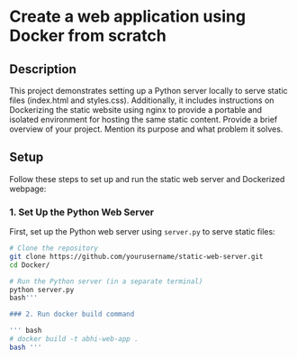 # Create a web application using Docker from scratch

## Description
This project demonstrates setting up a Python server locally to serve static files (index.html and styles.css). Additionally, it includes instructions on Dockerizing the static website using nginx to provide a portable and isolated environment for hosting the same static content.
Provide a brief overview of your project. Mention its purpose and what problem it solves.

## Setup

Follow these steps to set up and run the static web server and Dockerized webpage:

### 1. Set Up the Python Web Server

First, set up the Python web server using `server.py` to serve static files:

```bash
# Clone the repository
git clone https://github.com/yourusername/static-web-server.git
cd Docker/

# Run the Python server (in a separate terminal)
python server.py
bash'''

### 2. Run docker build command

''' bash 
# docker build -t abhi-web-app .
bash '''
